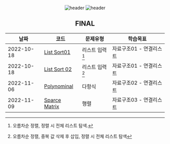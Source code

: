 

<div align="center">
  
![header](https://capsule-render.vercel.app/api?type=waving&height=250&color=89a5ea&text=DataStructure&fontColor=ffffff)
![header](https://capsule-render.vercel.app/api?type=rect&height=50&color=ebf3f5&text=2022학년도2학기&fontColor=000000&fontSize=20)
  
 FINAL
 ---
|날짜|코드|문제유형|학습목표|
|------|---|----|----|
|2022-10-18|[List Sort01](https://github.com/swimmin99/Data_Structure/blob/main/list1.c)|리스트 입력[^1]|자료구조01 - 연결리스트|
|2022-10-18|[List Sort 02](https://github.com/swimmin99/Data_Structure/blob/main/list2.c)|리스트 입력[^2]|자료구조01 - 연결리스트|
|2022-11-06|[Polynominal](https://github.com/swimmin99/Data_Structure/blob/main/Polynominal.c)|다항식|자료구조02 - 연결리스트|
|2022-11-09|[Sparce Matrix](https://github.com/swimmin99/Data_Structure/blob/main/SparceMatrix.c)|행렬|자료구조03 - 연결리스트|
  
</div>

[^1]: 오름차순 정렬, 정렬 시 전체 리스트 탐색.
[^2]: 오름차순 정렬, 중복 값 삭제 후 삽입, 정렬 시 전체 리스트 탐색
